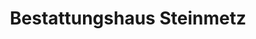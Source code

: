 ---
title: "Bestattungshaus Steinmetz"
url: /freiberg/bestattungshaus-steinmetz/
shop: Bestattungen
---